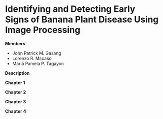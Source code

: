 # Identifying and Detecting Early Signs of Banana Plant Disease Using Image Processing
**Members**
- John Patrick M. Gasang 
- Lorenzo R. Macaso 
- Maria Pamela P. Tagayon 

**Description**

**Chapter 1**

**Chapter 2**

**Chapter 3**

**Chapter 4**

